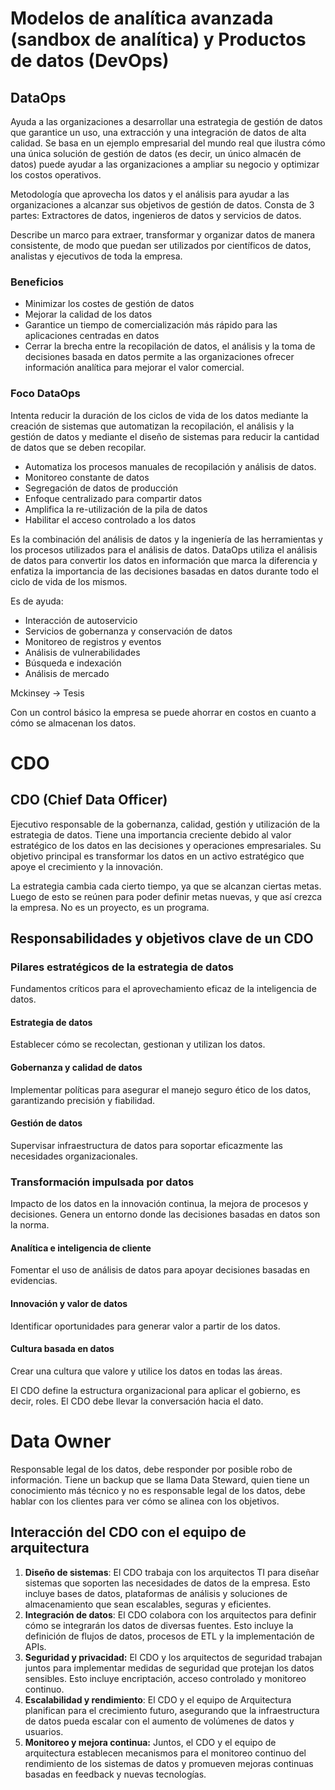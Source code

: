# Modelos de analítica avanzada (sandbox de analítica) y Productos de datos (DevOps)
## DataOps
Ayuda a las organizaciones a desarrollar una estrategia de gestión de datos que garantice un uso, una extracción y una integración de datos de alta calidad. Se basa en un ejemplo empresarial del mundo real que ilustra cómo una única solución de gestión de datos (es decir, un único almacén de datos) puede ayudar a las organizaciones a ampliar su negocio y optimizar los costos operativos. 

Metodología que aprovecha los datos y el análisis para ayudar a las organizaciones a alcanzar sus objetivos de gestión de datos. Consta de 3 partes:
Extractores de datos, ingenieros de datos y servicios de datos.

Describe un marco para extraer, transformar y organizar datos de manera consistente, de modo que puedan ser utilizados por científicos de datos, analistas y ejecutivos de toda la empresa.

### Beneficios
- Minimizar los costes de gestión de datos
- Mejorar la calidad de los datos
- Garantice un tiempo de comercialización más rápido para las aplicaciones centradas en datos
- Cerrar la brecha entre la recopilación de datos, el análisis y la toma de decisiones basada en datos permite a las organizaciones ofrecer información analítica para mejorar el valor comercial. 

### Foco DataOps
Intenta reducir la duración de los ciclos de vida de los datos mediante la creación de sistemas que automatizan la recopilación, el análisis y la gestión de datos y mediante el diseño de sistemas para reducir la cantidad de datos que se deben recopilar. 
- Automatiza los procesos manuales de recopilación y análisis de datos.
- Monitoreo constante de datos
- Segregación de datos de producción
- Enfoque centralizado para compartir datos
- Amplifica la re-utilización de la pila de datos
- Habilitar el acceso controlado a los datos

Es la combinación del análisis de datos y la ingeniería de las herramientas y los procesos utilizados para el análisis de datos.
DataOps utiliza el análisis de datos para convertir los datos en información que marca la diferencia y enfatiza la importancia de las decisiones basadas en datos durante todo el ciclo de vida de los mismos.

Es de ayuda:
- Interacción de autoservicio
- Servicios de gobernanza y conservación de datos
- Monitoreo de registros y eventos
- Análisis de vulnerabilidades
- Búsqueda e indexación
- Análisis de mercado

Mckinsey -> Tesis

Con un control básico la empresa se puede ahorrar en costos en cuanto a cómo se almacenan los datos.

# CDO
## CDO (Chief Data Officer)
Ejecutivo responsable de la gobernanza, calidad, gestión y utilización de la estrategia de datos. 
Tiene una importancia creciente debido al valor estratégico de los datos en las decisiones y operaciones empresariales.
Su objetivo principal es transformar los datos en un activo estratégico que apoye el crecimiento y la innovación. 

La estrategia cambia cada cierto tiempo, ya que se alcanzan ciertas metas. Luego de esto se reúnen para poder definir metas nuevas, y que así crezca la empresa.
No es un proyecto, es un programa. 

## Responsabilidades y objetivos clave de un CDO
### Pilares estratégicos de la estrategia de datos
Fundamentos críticos para el aprovechamiento eficaz de la inteligencia de datos.
#### Estrategia de datos
Establecer cómo se recolectan, gestionan y utilizan los datos.
#### Gobernanza y calidad de datos
Implementar políticas para asegurar el manejo seguro ético de los datos, garantizando precisión y fiabilidad.
#### Gestión de datos
Supervisar infraestructura de datos para soportar eficazmente las necesidades organizacionales.
### Transformación impulsada por datos
Impacto de los datos en la innovación continua, la mejora de procesos y decisiones. Genera un entorno donde las decisiones basadas en datos son la norma.
#### Analítica e inteligencia de cliente
Fomentar el uso de análisis de datos para apoyar decisiones basadas en evidencias.
#### Innovación y valor de datos
Identificar oportunidades para generar valor a partir de los datos.
#### Cultura basada en datos
Crear una cultura que valore y utilice los datos en todas las áreas.

El CDO define la estructura organizacional para aplicar el gobierno, es decir, roles.
El CDO debe llevar la conversación hacia el dato.
# Data Owner
Responsable legal de los datos, debe responder por posible robo de información. Tiene un backup que se llama Data Steward, quien tiene un conocimiento más técnico y no es responsable legal de los datos, debe hablar con los clientes para ver cómo se alinea con los objetivos.

## Interacción del CDO con el equipo de arquitectura
1. **Diseño de sistemas**: El CDO trabaja con los arquitectos TI para diseñar sistemas que soporten las necesidades de datos de la empresa. Esto incluye bases de datos, plataformas de análisis y soluciones de almacenamiento que sean escalables, seguras y eficientes.
2. **Integración de datos**: El CDO colabora con los arquitectos para definir cómo se integrarán los datos de diversas fuentes. Esto incluye la definición de flujos de datos, procesos de ETL y la implementación de APIs.
3. **Seguridad y privacidad:** El CDO y los arquitectos de seguridad trabajan juntos para implementar medidas de seguridad que protejan los datos sensibles. Esto incluye encriptación, acceso controlado y monitoreo continuo.
4. **Escalabilidad y rendimiento**: El CDO y el equipo de Arquitectura planifican para el crecimiento futuro, asegurando que la infraestructura de datos pueda escalar con el aumento de volúmenes de datos y usuarios.
5. **Monitoreo y mejora continua:** Juntos, el CDO y el equipo de arquitectura establecen mecanismos para el monitoreo continuo del rendimiento de los sistemas de datos y promueven mejoras continuas basadas en feedback y nuevas tecnologías. 
